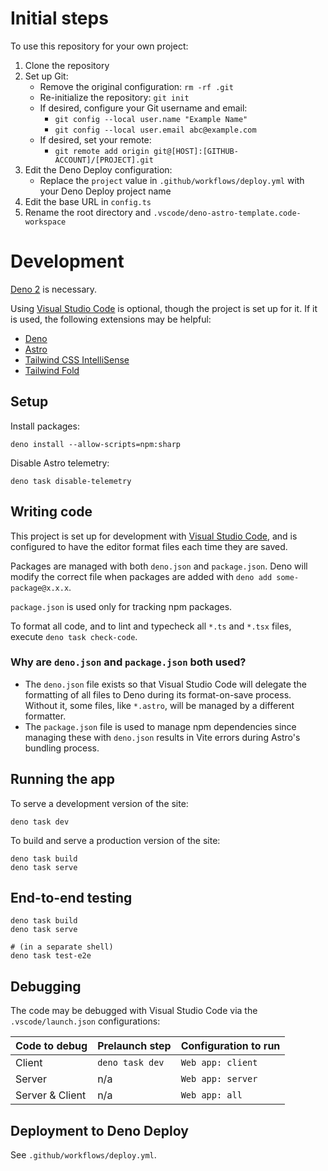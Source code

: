 # Initial steps

To use this repository for your own project:

1. Clone the repository
2. Set up Git:
   - Remove the original configuration: `rm -rf .git`
   - Re-initialize the repository: `git init`
   - If desired, configure your Git username and email:
     - `git config --local user.name "Example Name"`
     - `git config --local user.email abc@example.com`
   - If desired, set your remote:
     - `git remote add origin git@[HOST]:[GITHUB-ACCOUNT]/[PROJECT].git`
3. Edit the Deno Deploy configuration:
   - Replace the `project` value in `.github/workflows/deploy.yml` with your Deno Deploy project name
4. Edit the base URL in `config.ts`
5. Rename the root directory and `.vscode/deno-astro-template.code-workspace`

# Development

[Deno 2](https://deno.com/) is necessary.

Using [Visual Studio Code](https://code.visualstudio.com/) is optional, though the project is set up for it. If it is used, the following
extensions may be helpful:

- [Deno](https://marketplace.visualstudio.com/items?itemName=denoland.vscode-deno)
- [Astro](https://marketplace.visualstudio.com/items?itemName=astro-build.astro-vscode)
- [Tailwind CSS IntelliSense](https://marketplace.visualstudio.com/items?itemName=bradlc.vscode-tailwindcss)
- [Tailwind Fold](https://marketplace.visualstudio.com/items?itemName=stivo.tailwind-fold)

## Setup

Install packages:

```
deno install --allow-scripts=npm:sharp
```

Disable Astro telemetry:

```
deno task disable-telemetry
```

## Writing code

This project is set up for development with [Visual Studio Code](https://code.visualstudio.com/), and is configured to have the editor
format files each time they are saved.

Packages are managed with both `deno.json` and `package.json`. Deno will modify the correct file when packages are added with
`deno add some-package@x.x.x`.

`package.json` is used only for tracking npm packages.

To format all code, and to lint and typecheck all `*.ts` and `*.tsx` files, execute `deno task check-code`.

### Why are `deno.json` and `package.json` both used?

- The `deno.json` file exists so that Visual Studio Code will delegate the formatting of all files to Deno during its format-on-save
  process. Without it, some files, like `*.astro`, will be managed by a different formatter.
- The `package.json` file is used to manage npm dependencies since managing these with `deno.json` results in Vite errors during Astro's
  bundling process.

## Running the app

To serve a development version of the site:

```
deno task dev
```

To build and serve a production version of the site:

```
deno task build
deno task serve
```

## End-to-end testing

```shell
deno task build
deno task serve

# (in a separate shell)
deno task test-e2e
```

## Debugging

The code may be debugged with Visual Studio Code via the `.vscode/launch.json` configurations:

| Code to debug   | Prelaunch step  | Configuration to run |
| --------------- | --------------- | -------------------- |
| Client          | `deno task dev` | `Web app: client`    |
| Server          | n/a             | `Web app: server`    |
| Server & Client | n/a             | `Web app: all`       |

## Deployment to Deno Deploy

See `.github/workflows/deploy.yml`.

